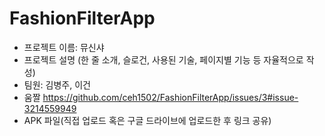# FashionFilterApp
- 프로젝트 이름: 뮤신샤
- 프로젝트 설명 (한 줄 소개, 슬로건, 사용된 기술, 페이지별 기능 등 자율적으로 작성)
- 팀원: 김병주, 이건
- 움짤
https://github.com/ceh1502/FashionFilterApp/issues/3#issue-3214559949
- APK 파일(직접 업로드 혹은 구글 드라이브에 업로드한 후 링크 공유)
